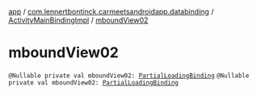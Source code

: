 [app](../../index.md) / [com.lennertbontinck.carmeetsandroidapp.databinding](../index.md) / [ActivityMainBindingImpl](index.md) / [mboundView02](./mbound-view02.md)

# mboundView02

`@Nullable private val mboundView02: `[`PartialLoadingBinding`](../-partial-loading-binding/index.md)
`@Nullable private val mboundView02: `[`PartialLoadingBinding`](../-partial-loading-binding/index.md)